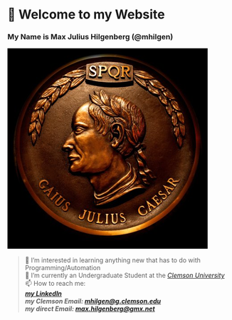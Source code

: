 # 👋 Welcome to my Website
### My Name is Max Julius Hilgenberg (@mhilgen)

![mhilgen Coin](/images/coins.jpeg)

> 👀 I’m interested in learning anything new that has to do with Programming/Automation<br>
> 🐯 I’m currently an Undergraduate Student at the *[Clemson University](http://www.clemson.edu)* <br>
> 📫 How to reach me: <br>
>   ***[my LinkedIn](www.linkedin.com/in/mjhilgenberg)***<br>
>   ***my Clemson Email: <mhilgen@g.clemson.edu>***<br>
>   ***my direct Email: <max.hilgenberg@gmx.net>***<br>
